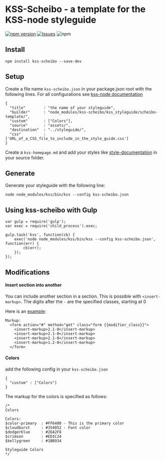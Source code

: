 # KSS-Scheibo - a template for the KSS-node styleguide

[![npm version](https://badge.fury.io/js/kss-scheibo.svg?style=flat)](https://npmjs.org/package/kss-scheibo) [![Issues](http://img.shields.io/github/issues/scheibome/kss-scheibo.svg)]( https://github.com/scheibome/kss-scheibo/issues) ![npm](https://img.shields.io/npm/dt/kss-scheibo.svg)

## Install

``npm install kss-scheibo --save-dev``

## Setup

Create a file name `kss-scheibo.json` in your package.json root with the following lines.
For all configurations see [kss-node documentation](https://github.com/kss-node/kss-node#using-the-command-line-tool)

```
{
  "title"        : "the name of your styleguide",
  "builder"      : "node_modules/kss-scheibo/kss_styleguide/scheibo-template/",
  "custom"       : ["Colors"],
  "source"       : "assets/",
  "destination"  : "../styleguide/",
  "css"          : ['URL_of_a_CSS_file_to_include_in_the_style_guide.css']
}
```

Create a ``kss-homepage.md`` and add your styles like [style-documentation](https://github.com/kss-node/kss/blob/spec/SPEC.md#style-documentation) in your source folder.

## Generate

Generate your styleguide with the following line:

`node node_modules/kss/bin/kss --config kss-scheibo.json`

## Using kss-scheibo with Gulp

```
var gulp = require('gulp');
var exec = require('child_process').exec;

gulp.task('kss', function(cb) {
	exec('node node_modules/kss/bin/kss --config kss-scheibo.json', function(err) {
		cb(err);
	});
});
``` 

## Modifications

#### Insert section into another

You can include another section in a section.
This is possible with ``<insert-markup>``.
The digits after the ``-`` are the specified classes, starting at 0

Here is an [example](https://kss-scheibo.scheibitz.com/section-2.html#kssref-2-2):

```
Markup:
  <form action="#" method="get" class="form {{modifier_class}}">
    <insert-markup>2.1-0</insert-markup>
    <insert-markup>2.1-0</insert-markup>
    <insert-markup>2.1-0</insert-markup>
    <insert-markup>1.2-0</insert-markup>
  </form>
```

#### Colors

add the following config in your ``kss-scheibo.json``

```
{
  "custom" : ["Colors"]
}
```

The markup for the colors is specified as follows:

```
/*
Colors

Colors:
$color-primary  : #FF6400 - This is the primary color
$cloudburst     : #354052 - Font color
$dodgerblue     : #2EA2F8
$crimson        : #ED1C24
$kellygreen     : #1BB934

Styleguide Colors
*/
```
